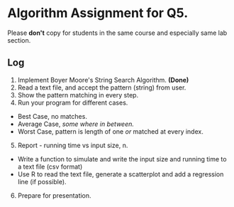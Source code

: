 # Algorithm Assignment for Q5.

Please **don't** copy for students in the same course and especially same lab section.

## Log
1. Implement Boyer Moore's String Search Algorithm. **(Done)**
2. Read a text file, and accept the pattern (string) from user.
3. Show the pattern matching in every step.
4. Run your program for different cases.
  * Best Case, no matches.
  * Average Case, *some where in between.*
  * Worst Case, pattern is length of one *or* matched at every index.
5. Report - running time vs input size, n.
  * Write a function to simulate and write the input size and running time to a text file (csv format)
  * Use R to read the text file, generate a scatterplot and add a regression line (if possible).
6. Prepare for presentation.
